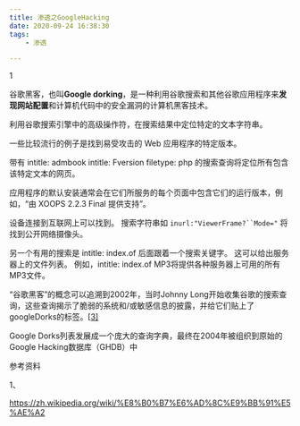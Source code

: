 ```yaml
---
title: 渗透之GoogleHacking
date: 2020-09-24 16:38:30
tags:
	- 渗透

---
```


1

谷歌黑客，也叫**Google dorking**，是一种利用谷歌搜索和其他谷歌应用程序来**发现网站配置**和计算机代码中的安全漏洞的计算机黑客技术。

利用谷歌搜索引擎中的高级操作符，在搜索结果中定位特定的文本字符串。 

一些比较流行的例子是找到易受攻击的 Web 应用程序的特定版本。

 带有 intitle: admbook intitle: Fversion filetype: php 的搜索查询将定位所有包含该特定文本的网页。

 应用程序的默认安装通常会在它们所服务的每个页面中包含它们的运行版本，例如，“由 XOOPS 2.2.3 Final 提供支持”。

设备连接到互联网上可以找到。 搜索字符串如 `inurl:"ViewerFrame?``Mode="` 将找到公开网络摄像头。

另一个有用的搜索是 intitle: index.of 后面跟着一个搜索关键字。 这可以给出服务器上的文件列表。 例如，intitle: index.of MP3将提供各种服务器上可用的所有 MP3文件。

“谷歌黑客”的概念可以追溯到2002年，当时Johnny Long开始收集谷歌的搜索查询，这些查询揭示了脆弱的系统和/或敏感信息的披露，并给它们贴上了googleDorks的标签。[[3\]](https://zh.wikipedia.org/wiki/谷歌黑客#cite_note-googleDorks2002-3)

Google Dorks列表发展成一个庞大的查询字典，最终在2004年被组织到原始的Google Hacking数据库（GHDB）中



参考资料

1、

https://zh.wikipedia.org/wiki/%E8%B0%B7%E6%AD%8C%E9%BB%91%E5%AE%A2